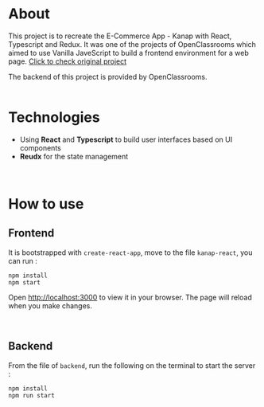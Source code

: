 # About

This project is to recreate the E-Commerce App - Kanap with React,  Typescript and Redux. It was one of the projects of OpenClassrooms which aimed to use Vanilla JaveScript to build a frontend environment for a web page. [Click to check original project](https://github.com/jadefred/OpenClassrooms_P5_Kanap)

The backend of this project is provided by OpenClassrooms.
<br />
<br />

# Technologies

- Using **React** and **Typescript** to build user interfaces based on UI components
- **Reudx** for the state management

<br />

# How to use

## **Frontend**

It is bootstrapped with `create-react-app`, move to the file `kanap-react`, you can run :

```
npm install
npm start
```

Open [http://localhost:3000](http://localhost:3000) to view it in your browser. The page will reload when you make changes.

<br />

## **Backend**

From the file of `backend`, run the following on the terminal to start the server :

```
npm install
npm run start
```
